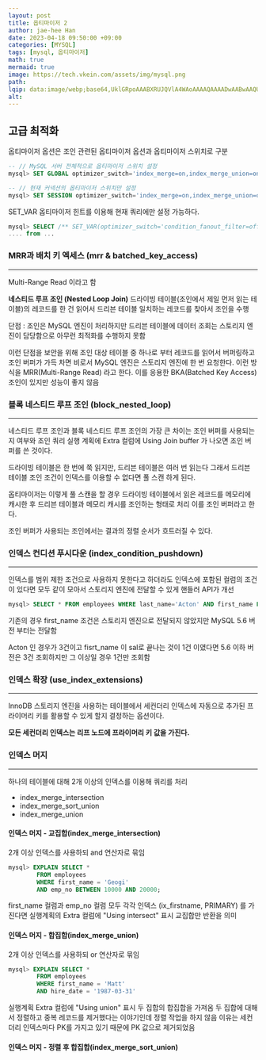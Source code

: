 ```yaml
---
layout: post  
title: 옵티마이저 2 
author: jae-hee Han  
date: 2023-04-18 09:50:00 +09:00  
categories: [MYSQL]  
tags: [mysql, 옵티마이저]  
math: true  
mermaid: true  
image: https://tech.vkein.com/assets/img/mysql.png
path:   
lqip: data:image/webp;base64,UklGRpoAAABXRUJQVlA4WAoAAAAQAAAADwAABwAAQUxQSDIAAAARL0AmbZurmr57yyIiqE8oiG0bejIYEQTgqiDA9vqnsUSI6H+oAERp2HZ65qP/VIAWAFZQOCBCAAAA8AEAnQEqEAAIAAVAfCWkAALp8sF8rgRgAP7o9FDvMCkMde9PK7euH5M1m6VWoDXf2FkP3BqV0ZYbO6NA/VFIAAAA  
alt:
---
```


## 고급 최적화

옵티마이저 옵션은 조인 관련된 옵티마이저 옵션과 옵티마이저 스위치로 구분

```sql
-- // MySQL 서버 전체적으로 옵티마이저 스위치 설정 
mysql> SET GLOBAL optimizer_switch='index_merge=on,index_merge_union=on,...';

-- // 현재 커넥션의 옵티마이저 스위치만 설정 
mysql> SET SESSION optimizer_switch='index_merge=on,index_merge_union=on,...';
```

SET_VAR 옵티마이저 힌트를 이용해 현재 쿼리에만 설정 가능하다.
```sql
mysql> SELECT /** SET_VAR(optimizer_switch='condition_fanout_filter=off') */
.... from ...
```

### MRR과 배치 키 엑세스 (mrr & batched_key_access)
<hr/>
Multi-Range Read 이라고 함

**네스티드 루프 조인 (Nested Loop Join)**
드라이빙 테이블(조인에서 제일 먼저 읽는 테이블)의 레코드를 한 건 읽어서 드리븐 테이블 일치하는 레코드를 찾아서 조인을 수행

단점 : 조인은 MySQL 엔진이 처리하지만 드리븐 테이블에 데이터 조회는 스토리지 엔진이 담당함으로 아무런 최적화를 수행하지 못함

이런 단점을 보안을 위해 조인 대상 테이블 중 하나로 부터 레코드를 읽어서 버퍼링하고 조인 버퍼가 가득 차면 비로서 MySQL 엔진은 스토리지 엔진에 한 번 요청한다. 
이런 방식을 MRR(Multi-Range Read) 라고 한다. 이를 응용한 BKA(Batched Key Access) 조인이 있지만 성능이 좋지 않음

### 블록 네스티드 루프 조인 (block_nested_loop)
<hr/>
네스티드 루프 조인과 블록 네스티드 루프 조인의 가장 큰 차이는 조인 버퍼를 사용되는지 여부와 조인 쿼리 실행 계획에 Extra 컬럼에 Using Join buffer 가 나오면 조인 버퍼를 쓴 것이다. 

드라이빙 테이블은 한 번에 쭉 읽지만, 드리븐 테이블은 여러 번 읽는다 그래서 드리븐 테이블 조인 조건이 인덱스를 이용할 수 없다면 풀 스캔 하게 된다. 

옵티마이저는 이렇게 풀 스캔을 할 경우 드라이빙 테이블에서 읽은 레코드를 메모리에 캐시한 후 드리븐 테이블과 메모리 캐시를 조인하는 형태로 처리 이를 조인 버퍼라고 한다. 

조인 버퍼가 사용되는 조인에서는 결과의 정렬 순서가 흐트러질 수 있다. 

### 인덱스 컨디션 푸시다운 (index_condition_pushdown)
<hr/>
인덱스를 범위 제한 조건으로 사용하지 못한다고 하더라도 인덱스에 포함된 컬럼의 조건이 있다면 모두 같이 모아서 스토리지 엔진에 전달할 수 있게 핸들러 API가 개선

```sql
mysql> SELECT * FROM employees WHERE last_name='Acton' AND first_name Like '%sal'; 
```
기존의 경우 first_name 조건은 스토리지 엔진으로 전달되지 않았지만 MySQL 5.6 버전 부터는 전달함

Acton 인 경우가 3건이고 fisrt_name 이 sal로 끝나는 것이 1건 이였다면 5.6 이하 버전은 3건 조회하지만 그 이상일 경우 1건만 조회함

### 인덱스 확장 (use_index_extensions)
<hr/>
InnoDB 스토리지 엔진을 사용하는 테이블에서 세컨더리 인덱스에 자동으로 추가된 프라이머리 키를 활용할 수 있게 할지 결정하는 옵션이다. 

**모든 세컨더리 인덱스는 리프 노드에 프라이머리 키 값을 가진다.**

### 인덱스 머지
<hr/>
하나의 테이블에 대해 2개 이상의 인덱스를 이용해 쿼리를 처리

- index_merge_intersection
- index_merge_sort_union
- index_merge_union


#### 인덱스 머지 - 교집합(index_merge_intersection)
2개 이상 인덱스를 사용하되 and 연산자로 묶임
```sql
mysql> EXPLAIN SELECT *
        FROM employees
        WHERE first_name = 'Geogi' 
        AND emp_no BETWEEN 10000 AND 20000;
```
first_name 컬럼과 emp_no 컬럼 모두 각각 인덱스 (ix_firstname, PRIMARY) 를 가진다면
실행계획의 Extra 컬럼에 "Using intersect" 표시 교집합만 반환을 의미

#### 인덱스 머지 - 합집합(index_merge_union)
2개 이상 인덱스를 사용하되 or 연산자로 묶임
```sql
mysql> EXPLAIN SELECT *
        FROM employees
        WHERE first_name = 'Matt' 
        AND hire_date = '1987-03-31'
```
실행계획 Extra 컬럼에 "Using union" 표시 두 집합의 합집합을 가져옴 
두 집합에 대해서 정렬하고 중복 레코드를 제거했다는 이야기인데 정렬 작업을 하지 않음
이유는 세컨더리 인덱스마다 PK를 가지고 있기 때문에 PK 값으로 제거되었음 

#### 인덱스 머지 - 정렬 후 합집합(index_merge_sort_union)


